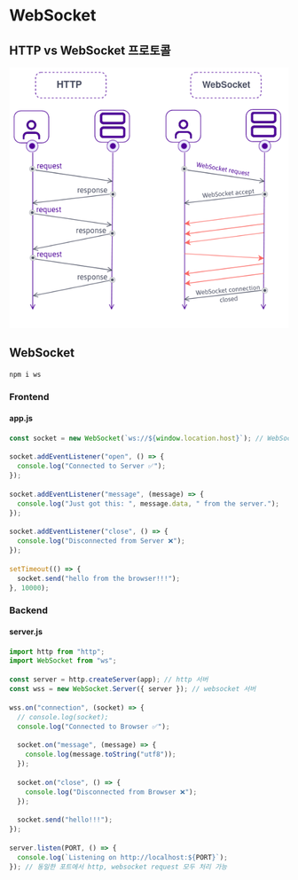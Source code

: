 # WebSocket

## HTTP vs WebSocket 프로토콜

![HTTP vs WebSocket](imgs/http-websocket.png)

## WebSocket

```bash
npm i ws
```

### Frontend

#### app.js

```js
const socket = new WebSocket(`ws://${window.location.host}`); // WebSocket Web API

socket.addEventListener("open", () => {
  console.log("Connected to Server ✅");
});

socket.addEventListener("message", (message) => {
  console.log("Just got this: ", message.data, " from the server.");
});

socket.addEventListener("close", () => {
  console.log("Disconnected from Server ❌");
});

setTimeout(() => {
  socket.send("hello from the browser!!!");
}, 10000);
```

### Backend

#### server.js

```js
import http from "http";
import WebSocket from "ws";

const server = http.createServer(app); // http 서버
const wss = new WebSocket.Server({ server }); // websocket 서버

wss.on("connection", (socket) => {
  // console.log(socket);
  console.log("Connected to Browser ✅");

  socket.on("message", (message) => {
    console.log(message.toString("utf8"));
  });

  socket.on("close", () => {
    console.log("Disconnected from Browser ❌");
  });

  socket.send("hello!!!");
});

server.listen(PORT, () => {
  console.log(`Listening on http://localhost:${PORT}`);
}); // 동일한 포트에서 http, websocket request 모두 처리 가능
```
